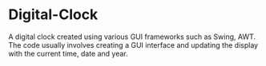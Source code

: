 # Digital-Clock
A digital clock created using various GUI frameworks such as Swing, AWT. 
The code usually involves creating a GUI interface and updating the display with the current time, date and year.
